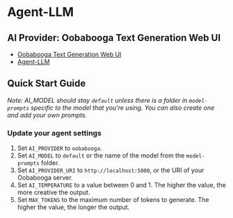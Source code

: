 # Agent-LLM

## AI Provider: Oobabooga Text Generation Web UI

- [Oobabooga Text Generation Web UI](https://github.com/oobabooga/text-generation-webui)
- [Agent-LLM](https://github.com/Josh-XT/Agent-LLM)

## Quick Start Guide
_Note: AI_MODEL should stay `default` unless there is a folder in `model-prompts` specific to the model that you're using. You can also create one and add your own prompts._

### Update your agent settings
1. Set `AI_PROVIDER` to `oobabooga`.
2. Set `AI_MODEL` to `default` or the name of the model from the `model-prompts` folder.
3. Set `AI_PROVIDER_URI` to `http://localhost:5000`, or the URI of your Oobabooga server.
4. Set `AI_TEMPERATURE` to a value between 0 and 1. The higher the value, the more creative the output.
5. Set `MAX_TOKENS` to the maximum number of tokens to generate. The higher the value, the longer the output.